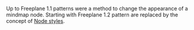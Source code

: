 Up to Freeplane 1.1 patterns were a method to change the appearance of a mindmap node. Starting with Freeplane 1.2 pattern are replaced by the concept of [Node styles](Node_styles.md).

<!-- ({Category:Unsupported}) -->

